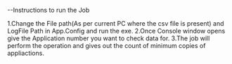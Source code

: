 ﻿
--Instructions to run the Job

1.Change the File path(As per current PC where the csv file is present) and LogFile Path in App.Config and run the exe.
2.Once Console window opens give the Application number you want to check data for.
3.The job will perform the operation and gives out the count of minimum copies of appliactions.